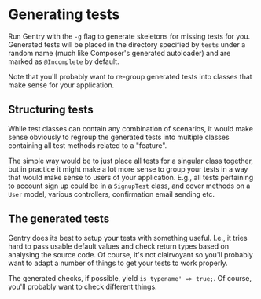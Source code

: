 # Generating tests
Run Gentry with the `-g` flag to generate skeletons for missing tests for you.
Generated tests will be placed in the directory specified by `tests` under a
random name (much like Composer's generated autoloader) and are marked as
`@Incomplete` by default.

Note that you'll probably want to re-group generated tests into classes that
make sense for your application.

## Structuring tests
While test classes can contain any combination of scenarios, it would make sense
obviously to regroup the generated tests into multiple classes containing all
test methods related to a "feature".

The simple way would be to just place all tests for a singular class together,
but in practice it might make a lot more sense to group your tests in a way that
would make sense to users of your application. E.g., all tests pertaining to
account sign up could be in a `SignupTest` class, and cover methods on a `User`
model, various controllers, confirmation email sending etc.

## The generated tests
Gentry does its best to setup your tests with something useful. I.e., it tries
hard to pass usable default values and check return types based on analysing the
source code. Of course, it's not clairvoyant so you'll probably want to adapt a
number of things to get your tests to work properly.

The generated checks, if possible, yield `is_typename' => true;`. Of course,
you'll probably want to check different things.

